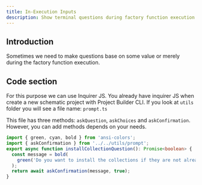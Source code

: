 ```yaml
---
title: In-Execution Inputs
description: Show terminal questions during factory function execution. 
---
```


## Introduction
Sometimes we need to make questions base on some value or merely during the factory function execution. 

## Code section
For this purpose we can use Inquirer JS. You already have inquirer JS when create a new schematic project
with Project Builder CLI. If you look at `utils` folder you will see a file name: `prompt.ts`

This file has three methods: `askQuestion`, `askChoices` and `askConfirmation`. However, you can add methods depends on your needs.


```typescript
import { green, cyan, bold } from 'ansi-colors';
import { askConfirmation } from '../../utils/prompt';
export async function installCollectionQuestion(): Promise<boolean> {
  const message = bold(
    green('Do you want to install the collections if they are not already installed?'),
  );
  return await askConfirmation(message, true);
}
```